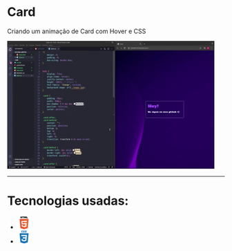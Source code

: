 # Card
 Criando um animação de Card com Hover e CSS 

<img src="2021.gif">

---

<h1> Tecnologias usadas:</h1>
    <ul>
       <li> <img src="https://raw.githubusercontent.com/devicons/devicon/master/icons/html5/html5-original-wordmark.svg" alt="html5"  width="30" height="30"/>
       </li>
       <li> <img src="https://raw.githubusercontent.com/devicons/devicon/master/icons/css3/css3-plain-wordmark.svg" alt="css3"  width="30" height="30"/> </li>
        
    
